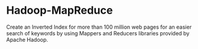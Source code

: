 # Hadoop-MapReduce
Create an Inverted Index for more than 100 million web pages for an easier search of keywords by using Mappers and Reducers libraries provided by Apache Hadoop.
